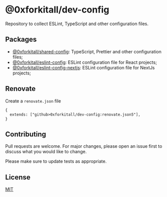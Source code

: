 # @0xforkitall/dev-config

Repository to collect ESLint, TypeScript and other configuration files.

## Packages

-   [@0xforkitall/shared-config](packages/shared-config/README.md): TypeScript, Prettier and other configuration files;
-   [@0xforkitall/eslint-config](packages/eslint-config/README.md): ESLint configuration file for React projects;
-   [@0xforkitall/eslint-config-nextjs](packages/eslint-config-nextjs/README.md): ESLint configuration file for NextJs projects;

## Renovate

Create a `renovate.json` file

```
{
  extends: ["github>0xforkitall/dev-config:renovate.json5"],
}
```

## Contributing

Pull requests are welcome. For major changes, please open an issue first
to discuss what you would like to change.

Please make sure to update tests as appropriate.

## License

[MIT](https://choosealicense.com/licenses/mit/)
